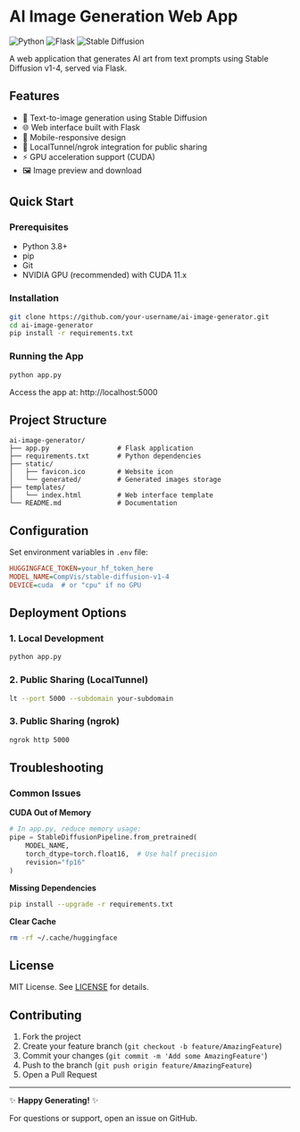# AI Image Generation Web App

![Python](https://img.shields.io/badge/python-3.8%2B-blue)
![Flask](https://img.shields.io/badge/flask-2.0%2B-lightgrey)
![Stable Diffusion](https://img.shields.io/badge/stable%20diffusion-v1.4-orange)

A web application that generates AI art from text prompts using Stable Diffusion v1-4, served via Flask.

## Features

- 🎨 Text-to-image generation using Stable Diffusion
- 🌐 Web interface built with Flask
- 📱 Mobile-responsive design
- 🔗 LocalTunnel/ngrok integration for public sharing
- ⚡ GPU acceleration support (CUDA)
- 🖼️ Image preview and download

## Quick Start

### Prerequisites
- Python 3.8+
- pip
- Git
- NVIDIA GPU (recommended) with CUDA 11.x

### Installation
```bash
git clone https://github.com/your-username/ai-image-generator.git
cd ai-image-generator
pip install -r requirements.txt
```

### Running the App
```bash
python app.py
```
Access the app at: http://localhost:5000

## Project Structure
```
ai-image-generator/
├── app.py                 # Flask application
├── requirements.txt       # Python dependencies
├── static/
│   ├── favicon.ico        # Website icon
│   └── generated/         # Generated images storage
├── templates/
│   └── index.html         # Web interface template
└── README.md              # Documentation
```

## Configuration

Set environment variables in `.env` file:
```ini
HUGGINGFACE_TOKEN=your_hf_token_here
MODEL_NAME=CompVis/stable-diffusion-v1-4
DEVICE=cuda  # or "cpu" if no GPU
```

## Deployment Options

### 1. Local Development
```bash
python app.py
```

### 2. Public Sharing (LocalTunnel)
```bash
lt --port 5000 --subdomain your-subdomain
```

### 3. Public Sharing (ngrok)
```bash
ngrok http 5000
```

## Troubleshooting

### Common Issues

**CUDA Out of Memory**
```python
# In app.py, reduce memory usage:
pipe = StableDiffusionPipeline.from_pretrained(
    MODEL_NAME,
    torch_dtype=torch.float16,  # Use half precision
    revision="fp16"
)
```

**Missing Dependencies**
```bash
pip install --upgrade -r requirements.txt
```

**Clear Cache**
```bash
rm -rf ~/.cache/huggingface
```

## License

MIT License. See [LICENSE](LICENSE) for details.

## Contributing

1. Fork the project
2. Create your feature branch (`git checkout -b feature/AmazingFeature`)
3. Commit your changes (`git commit -m 'Add some AmazingFeature'`)
4. Push to the branch (`git push origin feature/AmazingFeature`)
5. Open a Pull Request

---

✨ **Happy Generating!** ✨

For questions or support, open an issue on GitHub.